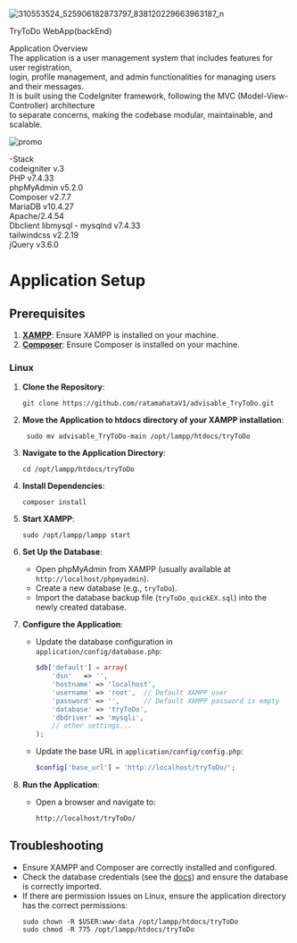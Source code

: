 ![310553524_525906182873797_838120229663963187_n](https://github.com/ratamahataV1/advisable_TryToDo/assets/11263014/4f191a17-a994-4926-820a-e7a598b3777c)<br>

TryToDo WebApp(backEnd)<br>

Application Overview<br>
The application is a user management system that includes features for user registration,<br> 
login, profile management, and admin functionalities for managing users and their messages.<br> 
It is built using the CodeIgniter framework, following the MVC (Model-View-Controller) architecture<br> 
to separate concerns, making the codebase modular, maintainable, and scalable.<br>

![promo](https://github.com/ratamahataV1/advisable_TryToDo/assets/11263014/17ec1fd3-82b0-437d-bacf-08a1beb3c931)<br>

-Stack<br>
codeigniter v.3<br>
PHP v7.4.33<br>
phpMyAdmin v5.2.0<br>
Composer v2.7.7<br>
MariaDB v10.4.27<br>
Apache/2.4.54<br>
Dbclient libmysql - mysqlnd v7.4.33<br>
tailwindcss v2.2.19<br>
jQuery v3.6.0<br>


# Application Setup

## Prerequisites

1. [**XAMPP**](https://www.apachefriends.org/index.html): Ensure XAMPP is installed on your machine.
2. [**Composer**](https://getcomposer.org/): Ensure Composer is installed on your machine.

### Linux

1. **Clone the Repository**:
    ```
    git clone https://github.com/ratamahataV1/advisable_TryToDo.git
    ```
2. **Move the Application to htdocs directory of your XAMPP installation**:
   
		sudo mv advisable_TryToDo-main /opt/lampp/htdocs/tryToDo
   

4. **Navigate to the Application Directory**:
    ```
    cd /opt/lampp/htdocs/tryToDo
    ```

5. **Install Dependencies**:
    ```
    composer install
    ```
4. **Start XAMPP**:
   ```
   sudo /opt/lampp/lampp start
 	```
6. **Set Up the Database**:
    - Open phpMyAdmin from XAMPP (usually available at `http://localhost/phpmyadmin`).
    - Create a new database (e.g., `tryToDo`).
    - Import the database backup file (`tryToDo_quickEX.sql`) into the newly created database.

7. **Configure the Application**:
    - Update the database configuration in `application/config/database.php`:
      ```php
      $db['default'] = array(
          'dsn'   => '',
          'hostname' => 'localhost',
          'username' => 'root',  // Default XAMPP user
          'password' => '',      // Default XAMPP password is empty
          'database' => 'tryToDo',
          'dbdriver' => 'mysqli',
          // other settings...
      );
      ```

    - Update the base URL in `application/config/config.php`:
      ```php
      $config['base_url'] = 'http://localhost/tryToDo/';
      ```

8. **Run the Application**:
    - Open a browser and navigate to:
      ```
      http://localhost/tryToDo/
      ```

## Troubleshooting

- Ensure XAMPP and Composer are correctly installed and configured.
- Check the database credentials (see the [docs](https://github.com/ratamahataV1/advisable_TryToDo/blob/main/doc.pdf)) and ensure the database is correctly imported.
- If there are permission issues on Linux, ensure the application directory has the correct permissions:
  ```
  sudo chown -R $USER:www-data /opt/lampp/htdocs/tryToDo
  sudo chmod -R 775 /opt/lampp/htdocs/tryToDo
